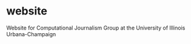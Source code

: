 # website
Website for Computational Journalism Group at the University of Illinois Urbana-Champaign
